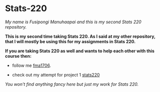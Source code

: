 # Stats-220
*My name is Fusipongi Manuhaapai and this is my second Stats 220 repository.*

**This is my second time taking Stats 220. As I said at my other repository, that I will mostly be using this for my assignments in Stats 220.**

**If you are taking Stats 220 as well and wants to help each other with this course then:**

* follow me [fma1706](github.com).

* check out my attempt for project 1 [stats220](https://fma1706.github.io/stats-220/)

*You won't find anything fancy here but just my work for Stats 220.*
